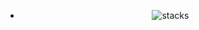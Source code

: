<section align="center">
<ul>  
<li align="center">   
<img  src="https://media.giphy.com/media/6mXv9IUsMPFAawwftC/giphy.gif" alt="stacks"/>
</li>
</ul>
 
</section>
